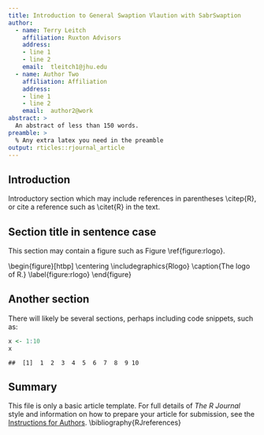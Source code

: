```yaml
---
title: Introduction to General Swaption Vlaution with SabrSwaption
author:
  - name: Terry Leitch
    affiliation: Ruxton Advisors
    address:
    - line 1
    - line 2
    email:  tleitch1@jhu.edu
  - name: Author Two
    affiliation: Affiliation
    address:
    - line 1
    - line 2
    email:  author2@work
abstract: >
  An abstract of less than 150 words.
preamble: >
  % Any extra latex you need in the preamble
output: rticles::rjournal_article
---
```


## Introduction

Introductory section which may include references in parentheses
\citep{R}, or cite a reference such as \citet{R} in the text.

## Section title in sentence case

This section may contain a figure such as Figure \ref{figure:rlogo}.

\begin{figure}[htbp]
  \centering
  \includegraphics{Rlogo}
  \caption{The logo of R.}
  \label{figure:rlogo}
\end{figure}

## Another section

There will likely be several sections, perhaps including code snippets, such as:


```r
x <- 1:10
x
```

```
##  [1]  1  2  3  4  5  6  7  8  9 10
```

## Summary

This file is only a basic article template. For full details of _The R Journal_ style and information on how to prepare your article for submission, see the [Instructions for Authors](https://journal.r-project.org/share/author-guide.pdf).
\bibliography{RJreferences}
